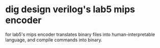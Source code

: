# dig design verilog's lab5 mips encoder

for lab5's mips encoder
translates binary files into human-interpretable language, and compile commands into binary.
